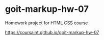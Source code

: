 # goit-markup-hw-07
Homework project for HTML CSS course

https://coursaint.github.io/goit-markup-hw-07
